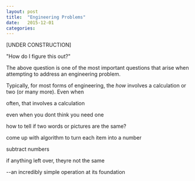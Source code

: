 ```yaml
---
layout: post
title:  "Engineering Problems"
date:   2015-12-01
categories: 
---
```

[UNDER CONSTRUCTION]

"How do I figure this out?" 

The above question is one of the most important questions that arise when attempting to address an engineering problem.

Typically, for most forms of engineering, the _how_ involves a calculation or two (or many more). Even when 

often, that involves a calculation

even when you dont think you need one

how to tell if two words or pictures are the same?

come up with algorithm to turn each item into a number

subtract numbers

if anything left over, theyre not the same

--an incredibly simple operation at its foundation